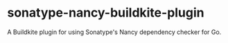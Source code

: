 # sonatype-nancy-buildkite-plugin
A Buildkite plugin for using Sonatype's Nancy dependency checker for Go.
